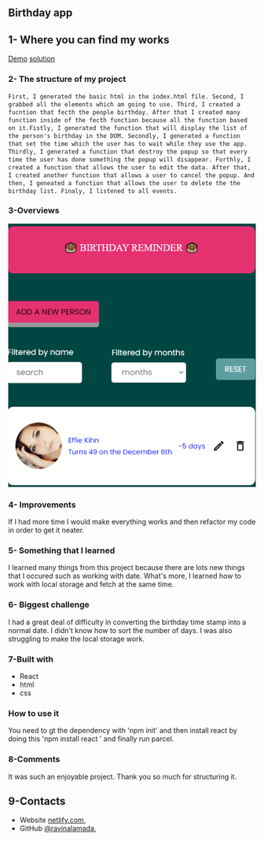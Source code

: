
## Birthday app

## 1- Where you can find my works
[Demo](https://prisca-birthday-app.netlify.app/)
[solution](https://github.com/ravinalamada/birthday-app)
 ### 2- The structure of my project
    First, I generated the basic html in the index.html file. Second, I grabbed all the elements which am going to use. Third, I created a fucntion that fecth the people birthday. After that I created many function inside of the fecth function because all the function based on it.Fistly, I generated the function that will display the list of the person's birthday in the DOM. Secondly, I generated a function that set the time which the user has to wait while they use the app. Thirdly, I generated a function that destroy the popup so that every time the user has done something the popup will disappear. Forthly, I created a function that allows the user to edit the data. After that, I created another function that allows a user to cancel the popup. And then, I geneated a function that allows the user to delete the the birthday list. Finaly, I listened to all events.

### 3-Overviews
![screenshot1](./assets/birthday-reminder.png)
### 4- Improvements
If I had more time I would make everything works and then refactor my code in order to get it neater.
### 5- Something that I learned
I learned many things from this project because there are lots new things that I occured such as working with date. What's more, I learned how to work with local storage and fetch at the same time.
### 6- Biggest challenge
I had a great deal of difficulty in converting the birthday time stamp into a normal date. I didn't know how to sort the number of days. I was also struggling to make the local storage work.

### 7-Built with
- React
- html
- css
### How to use it
  You need to gt the dependency with 'npm init' and then install react by doing this 'npm install react ' and finally run parcel.
### 8-Comments
It was such an enjoyable project. Thank you so much for structuring it.
## 9-Contacts
- Website [netlify.com](https://prisca-birthday-app.netlify.app/),
- GitHub [@ravinalamada](https://github.com/ravinalamada/birthday-app),
